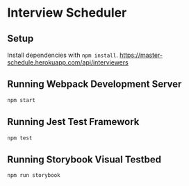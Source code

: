 # Interview Scheduler

## Setup

Install dependencies with `npm install`.
https://master-schedule.herokuapp.com/api/interviewers
## Running Webpack Development Server

```sh
npm start
```

## Running Jest Test Framework

```sh
npm test
```

## Running Storybook Visual Testbed

```sh
npm run storybook
```
